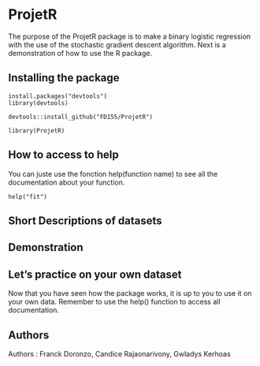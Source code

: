 # ProjetR

The purpose of the ProjetR package is to make a binary logistic regression with the use of the stochastic gradient descent algorithm.
Next is a demonstration of how to use the R package.

Installing the package
----------------------
    
    install.packages("devtools")
    library(devtools)

    devtools::install_github("FD155/ProjetR")
    
    library(ProjetR)
    
How to access to help
----------------------   
You can juste use the fonction help(function name) to see all the documentation about your function.

    help("fit")
    
Short Descriptions of datasets
----------------------   


    
Demonstration
----------------------    

Let’s practice on your own dataset
----------------------  
Now that you have seen how the package works, it is up to you to use it on your own data. Remember to use the help() function to access all documentation.

Authors
----------------------  

Authors : Franck Doronzo, Candice Rajaonarivony, Gwladys Kerhoas
